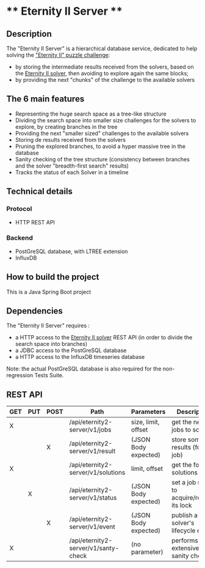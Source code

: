 #  ** Eternity II Server **

## Description

The "Eternity II Server" is a hierarchical database service, dedicated to help solving the ["Eternity II" puzzle challenge](https://en.wikipedia.org/wiki/Eternity_II_puzzle):
  - by storing the intermediate results received from the solvers, based on the [Eternity II solver](https://github.com/yfirmy/eternity2-solver), then avoiding to explore again the same blocks;
  - by providing the next "chunks" of the challenge to the available solvers

## The 6 main features

 - Representing the huge search space as a tree-like structure
 - Dividing the search space into smaller size challenges for the solvers to explore, by creating branches in the tree
 - Providing the next "smaller sized" challenges to the available solvers
 - Storing de results received from the solvers 
 - Pruning the explored branches, to avoid a hyper massive tree in the database
 - Sanity checking of the tree structure (consistency between branches and the solver "breadth-first search" results)
 - Tracks the status of each Solver in a timeline
 
 ## Technical details
 
 ### Protocol
  - HTTP REST API
  
 ### Backend
  - PostGreSQL database, with LTREE extension
  - InfluxDB
 
 ## How to build the project
 
 This is a Java Spring Boot project 
 
 ## Dependencies
  
 The "Eternity II Server" requires  :
  - a HTTP access to the [Eternity II solver](https://github.com/yfirmy/eternity2-solver) REST API (in order to divide the search space into branches)
  - a JDBC access to the PostGreSQL database
  - a HTTP access to the InfluxDB timeseries database
  
 Note: the actual PostGreSQL database is also required for the non-regression Tests Suite.
  
 ## REST API
 
 | GET | PUT | POST | Path                                 | Parameters           | Description                                  |
 |-----|-----|------|--------------------------------------|----------------------|----------------------------------------------|
 | X   |     |      | /api/eternity2-server/v1/jobs        | size, limit, offset  | get the next jobs to solve                   |
 |     |     |   X  | /api/eternity2-server/v1/result      | (JSON Body expected) | store some results (for one job)             |
 | X   |     |      | /api/eternity2-server/v1/solutions   | limit, offset        | get the found solutions                      |
 |     |  X  |      | /api/eternity2-server/v1/status      | (JSON Body expected) | set a job status to acquire/release its lock |
 |     |     |   X  | /api/eternity2-server/v1/event       | (JSON Body expected) | publish a solver's lifecycle event           |
 | X   |     |      | /api/eternity2-server/v1/santy-check | (no parameter)       | performs an extensive sanity check           |
 


